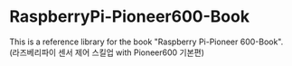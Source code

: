 # RaspberryPi-Pioneer600-Book
This is a reference library for the book "Raspberry Pi-Pioneer 600-Book". 
(라즈베리파이 센서 제어 스킬업 with Pioneer600 기본편)
